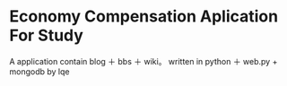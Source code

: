# Economy Compensation Aplication For Study
A application contain blog ＋ bbs ＋ wiki。  written in python ＋ web.py + mongodb  by lqe
